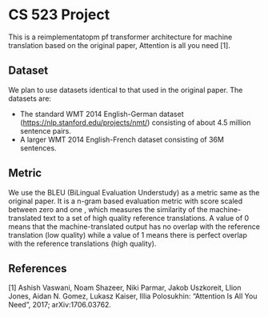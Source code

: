 # CS 523 Project
This is a reimplementatopm pf transformer architecture for machine translation based on the original paper, Attention is all you need [1].

## Dataset
We plan to use datasets identical to that used in the original paper. The datasets are:

- The standard WMT 2014 English-German dataset (https://nlp.stanford.edu/projects/nmt/) consisting of about 4.5 million sentence pairs. 
- A larger WMT 2014 English-French dataset consisting of 36M sentences.


## Metric
We use the BLEU (BiLingual Evaluation Understudy) as a metric same as the original paper. It is a n-gram based evaluation metric with score scaled between zero and one , which measures the similarity of the machine-translated text to a set of high quality reference translations. A value of 0 means that the machine-translated output has no overlap with the reference translation (low quality) while a value of 1 means there is perfect overlap with the reference translations (high quality).

## References

[1] Ashish Vaswani, Noam Shazeer, Niki Parmar, Jakob Uszkoreit, Llion Jones, Aidan N. Gomez, Lukasz Kaiser, Illia Polosukhin: “Attention Is All You Need”, 2017; arXiv:1706.03762.

